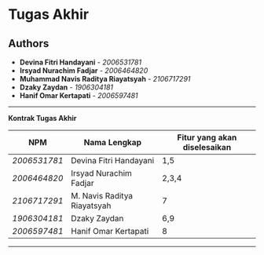 # Tugas Akhir

## Authors

- **Devina Fitri Handayani** - _2006531781_
- **Irsyad Nurachim Fadjar** - _2006464820_ 
- **Muhammad Navis Raditya Riayatsyah** - _2106717291_
- **Dzaky Zaydan** - _1906304181_
- **Hanif Omar Kertapati** - _2006597481_

---

**Kontrak Tugas Akhir**

| NPM          | Nama Lengkap               | Fitur yang akan diselesaikan    |
| ------------ | -------------------------- | ------------------------------- |
| _2006531781_ | Devina Fitri Handayani     |            1,5                  |
| _2006464820_ | Irsyad Nurachim Fadjar     |           2,3,4                 |
| _2106717291_ | M. Navis Raditya Riayatsyah|             7                   |
| _1906304181_ | Dzaky Zaydan               |            6,9                  |
| _2006597481_ | Hanif Omar Kertapati       |             8                   |

---